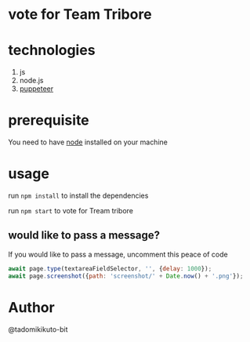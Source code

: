 # vote for Team Tribore

# technologies

1. js
2. node.js
3. [puppeteer](https://github.com/puppeteer/puppeteer/blob/main/docs/api.md)

# prerequisite

You need to have [node](https://nodejs.org/en/) installed on your machine

# usage

run `npm install` to install the dependencies

run `npm start` to vote for Tream tribore

## would like to pass a message?

If you would like to pass a message, uncomment this peace of code
```javascript
await page.type(textareaFieldSelector, '', {delay: 1000});
await page.screenshot({path: 'screenshot/' + Date.now() + '.png'});
```

# Author

@tadomikikuto-bit